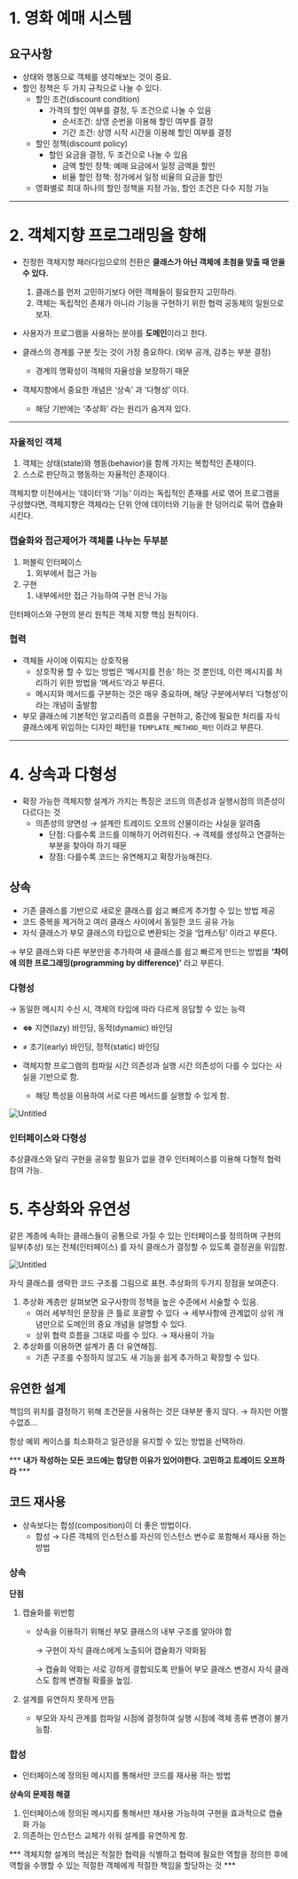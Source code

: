 # 1. 영화 예매 시스템

## 요구사항

- 상태와 행동으로 객체를 생각해보는 것이 중요.
- 할인 정책은 두 가지 규칙으로 나눌 수 있다.
    - 할인 조건(discount condition)
        - 가격의 할인 여부를 결정, 두 조건으로 나눌 수 있음
            - 순서조건: 상영 순번을 이용해 할인 여부를 결정
            - 기간 조건: 상영 시작 시간을 이용해 할인 여부를 결정
    - 할인 정책(discount policy)
        - 할인 요금을 결정, 두 조건으로 나눌 수 있음
            - 금액 할인 정책: 예매 요금에서 일정 금액을 할인
            - 비율 할인 정책: 정가에서 일정 비율의 요금을 할인
    - 영화별로 최대 하나의 할인 정책을 지정 가능, 할인 조건은 다수 지정 가능

---

# 2. 객체지향 프로그래밍을 향해

- 진정한 객체지향 패러다임으로의 전환은 **클래스가 아닌 객체에 초첨을 맞출 때 얻을 수 있다.**
    1. 클래스를 먼저 고민하기보다 어떤 객체들이 필요한지 고민하라.
    2. 객체는 독립적인 존재가 아니라 기능을 구현하기 위한 협력 공동체의 일원으로 보자.
    
- 사용자가 프로그램을 사용하는 분야를 **도메인**이라고 한다.
- 클래스의 경계를 구분 짓는 것이 가장 중요하다. (외부 공개, 감추는 부분 결정)
    - 경계의 명확성이 객체의 자율성을 보장하기 때문

- 객체지향에서 중요한 개념은 ‘상속’ 과 ‘다형성’ 이다.
    - 해당 기반에는 ‘추상화’ 라는 원리가 숨겨져 있다.

---

### 자율적인 객체

1. 객체는 상태(state)와 행동(behavior)을 함께 가지는 복합적인 존재이다.
2. 스스로 판단하고 행동하는 자율적인 존재이다.

객체지향 이전에서는 ‘데이터’와 ‘기능’ 이라는 독립적인 존재를 서로 엮어 프로그램을 구성했다면, 객체지향은 객체라는 단위 안에 데이터와 기능을 한 덩어리로 묶어 캡슐화 시킨다.

### 캡슐화와 접근제어가 객체를 나누는 두부분

1. 퍼블릭 인터페이스
    1. 외부에서 접근 가능
2. 구현
    1. 내부에서만 접근 가능하여 구현 은닉 가능

인터페이스와 구현의 분리 원칙은 객체 지향 핵심 원칙이다.

### 협력

- 객체들 사이에 이뤄지는 상호작용
    - 상호작용 할 수 있는 방법은 ‘메시지를 전송’ 하는 것 뿐인데, 이런 메시지를 처리하기 위한 방법을 ‘메서드’라고 부른다.
    - 메시지와 메서드를 구분하는 것은 매우 중요하며, 해당 구분에서부터 ‘다형성’이라는 개념이 출발함
- 부모 클래스에 기본적인 알고리즘의 흐름을 구현하고, 중간에 필요한 처리를 자식 클래스에게 위임하는 디자인 패턴을 `TEMPLATE_METHOD_패턴` 이라고 부른다.

---

# 4. 상속과 다형성

- 확장 가능한 객체지향 설계가 가지는 특징은 코드의 의존성과 실행시점의 의존성이 다르다는 것
    - 의존성의 양면성 → 설계란 트레이드 오프의 산물이라는 사실을 알려줌
        - 단점: 다를수록 코드를 이해하기 어려워진다. → 객체를 생성하고 연결하는 부분을 찾아야 하기 때문
        - 장점: 다를수록 코드는 유연해지고 확장가능해진다.

## 상속

- 기존 클래스를 기반으로 새로운 클래스를 쉽고 빠르게 추가할 수 있는 방법 제공
- 코드 중복을 제거하고 여러 클래스 사이에서 동일한 코드 공유 가능
- 자식 클래스가 부모 클래스의 타입으로 변환되는 것을 ‘업캐스팅’ 이라고 부른다.

→ 부모 클래스와 다른 부분만을 추가하여 새 클래스를 쉽고 빠르게 만드는 방법을 **‘차이에 의한 프로그래밍(programming by difference)’** 라고 부른다.

### 다형성

→ 동일한 메시지 수신 시, 객체의 타입에 따라 다르게 응답할 수 있는 능력 

- **⇔** 지연(lazy) 바인딩, 동적(dynamic) 바인딩
- ≠ 초기(early) 바인딩, 정적(static) 바인딩

- 객체지향 프로그램의 컴파일 시간 의존성과 실행 시간 의존성이 다를 수 있다는 사실을 기반으로 함.
    - 해당 특성을 이용하여 서로 다른 메서드를 실행할 수 있게 함.

![Untitled](https://prod-files-secure.s3.us-west-2.amazonaws.com/34ea7cb7-d202-4e90-926d-07b7bc241167/213485d1-2737-4aca-a5ca-175e0ff1db7a/Untitled.png)

### 인터페이스와 다형성

추상클래스와 달리 구현을 공유할 필요가 없을 경우 인터페이스를 이용해 다형적 협력 참여 가능.

# 5. 추상화와 유연성

같은 계층에 속하는 클래스들이 공통으로 가질 수 있는 인터페이스를 정의하며 구현의 일부(추상) 또는 전체(인터페이스) 를 자식 클래스가 결정할 수 있도록 결정권을 위임함.

![Untitled](https://prod-files-secure.s3.us-west-2.amazonaws.com/34ea7cb7-d202-4e90-926d-07b7bc241167/a63a45dc-0a93-408c-ba33-74582022f0c7/Untitled.png)

자식 클래스를 생략한 코드 구조를 그림으로 표현. 추상화의 두가지 장점을 보여준다.

1. 추상화 계층만 살펴보면 요구사항의 정책을 높은 수준에서 서술할 수 있음.
    - 여러 세부적인 문장을 큰 틀로 포괄할 수 있다 → 세부사항에 관계없이 상위 개념만으로 도메인의 중요 개념을 설명할 수 있다.
    - 상위 협력 흐름을 그대로 따를 수 있다. → 재사용이 가능
2. 추상화를 이용하면 설계가 좀 더 유연해짐.
    - 기존 구조를 수정하지 않고도 새 기능을 쉽게 추가하고 확장할 수 있다.

## 유연한 설계

책임의 위치를 결정하기 위해 조건문을 사용하는 것은 대부분 좋지 않다. → 하지만 어쩔수없죠…

항상 예외 케이스를 최소화하고 일관성을 유지할 수 있는 방법을 선택하라.

*** **내가 작성하는 모든 코드에는 합당한 이유가 있어야한다. 고민하고 트레이드 오프하라** ***

## 코드 재사용

- 상속보다는 합성(composition)이 더 좋은 방법이다.
    - 합성 → 다른 객체의 인스턴스를 자신의 인스턴스 변수로 포함해서 재사용 하는 방법

### 상속

**단점**

1. 캡슐화를 위반함
    - 상속을 이용하기 위해선 부모 클래스의 내부 구조를 알아야 함
        
        → 구현이 자식 클래스에게 노출되어 캡슐화가 약화됨 
        
        → 캡슐화 약화는 서로 강하게 결합되도록 만들어 부모 클래스 변경시 자식 클래스도 함께 변경될 확률을 높임.
        
2. 설계를 유연하지 못하게 만듬
    - 부모와 자식 관계를 컴파일 시점에 결정하여 실행 시점에 객체 종류 변경이 불가능함.

### 합성

- 인터페이스에 정의된 메시지를 통해서만 코드를 재사용 하는 방법

**상속의 문제점 해결**

1. 인터페이스에 정의된 메시지를 통해서만 재사용 가능하여 구현을 효과적으로 캡슐화 가능
2. 의존하는 인스턴스 교체가 쉬워 설계를 유연하게 함.

*** 객체지향 설계의 핵심은 적절한 협력을 식별하고 협력에 필요한 역할을 정의한 후에 역할을 수행할 수 있는 적절한 객체에게 적절한 책임을 할당하는 것 ***
